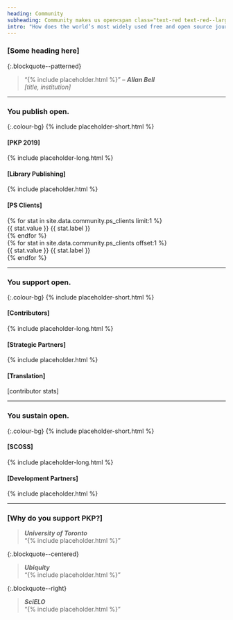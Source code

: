 ```yaml
---
heading: Community
subheading: Community makes us open<span class="text-red text-red--large">.</span>
intro: "How does the world’s most widely used free and open source journal publishing platform remain open? The answer is easy: <strong>you</strong>. Behind PKP is a vibrant, passionate, and international community of contributors who help to make our software better, together."
---
```


### [Some heading here]

{:.blockquote--patterned}
> “{% include placeholder.html %}” <cite>&ndash; **Allan Bell** <br/>[title, institution]</cite>

---

### You publish <span class="text-red">open<span class="text-red--large">.</span></span>

{:.colour-bg}
{% include placeholder-short.html %}

#### [PKP 2019]

{% include placeholder-long.html %}

#### [Library Publishing]

{% include placeholder.html %}

#### [PS Clients]

<article class="stats">
{% for stat in site.data.community.ps_clients limit:1 %}
<div class="stat">
  <span class="stat__value">{{ stat.value }}</span>
  <span class="stat__label">{{ stat.label }}</span>
</div>
{% endfor %}
</article>

<article class="stats">
  {% for stat in site.data.community.ps_clients offset:1 %}
  <div class="stat">
    <span class="stat__value">{{ stat.value }}</span>
    <span class="stat__label">{{ stat.label }}</span>
  </div>
  {% endfor %}
</article>

---

### You support <span class="text-red">open<span class="text-red--large">.</span></span>

{:.colour-bg}
{% include placeholder-short.html %}

#### [Contributors]

{% include placeholder-long.html %}

#### [Strategic Partners]

{% include placeholder.html %}

#### [Translation]

[contributor stats]

---

### You sustain <span class="text-red">open<span class="text-red--large">.</span></span>

{:.colour-bg}
{% include placeholder-short.html %}

#### [SCOSS]

{% include placeholder-long.html %}

#### [Development Partners]

{% include placeholder.html %}

---

### [Why do you support PKP?]

> <cite>**University of Toronto**</cite> <br/>“{% include placeholder.html %}”

{:.blockquote--centered}
> <cite>**Ubiquity**</cite> <br/>“{% include placeholder.html %}”

{:.blockquote--right}
> <cite>**SciELO**</cite> <br/>“{% include placeholder.html %}”
